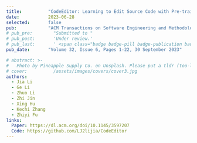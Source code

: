 ```yaml
---
title:          "CodeEditor: Learning to Edit Source Code with Pre-trained Models"
date:           2023-06-28
selected:       false
pub:            "ACM Transactions on Software Engineering and Methodology (TOSEM)"
# pub_pre:        "Submitted to "
# pub_post:       'Under review.'
# pub_last:       ' <span class="badge badge-pill badge-publication badge-success">CCF-A</span>'
pub_date:       "Volume 32, Issue 6, Pages 1-22, 30 September 2023"

# abstract: >-
#   Photo by Pineapple Supply Co. on Unsplash. Please put a tldr (too-long-didnt-read, 1~2 sentences) of your publication here. It is not recommended to put the actual abstract here because it is usually too long to fit in. $\LaTeX$ is supported. $a=b+c$.
# cover:          /assets/images/covers/cover3.jpg
authors:
  - Jia Li
  - Ge Li
  - Zhuo Li
  - Zhi Jin
  - Xing Hu
  - Kechi Zhang
  - Zhiyi Fu
links:
  Paper: https://dl.acm.org/doi/10.1145/3597207
  Code: https://github.com/LJ2lijia/CodeEditor
---
```

